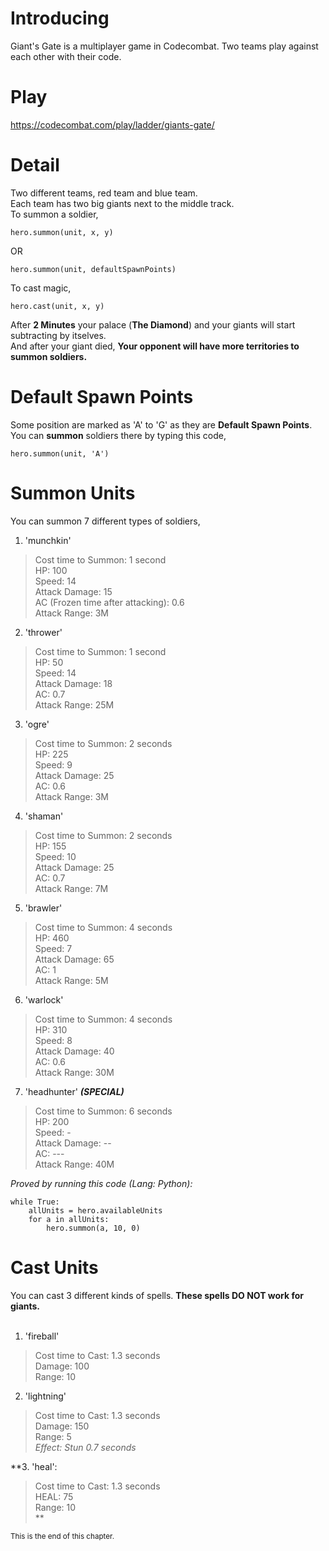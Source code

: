 # **Introducing**
Giant's Gate is a multiplayer game in Codecombat. Two teams play against each other with their code. <br />

# **Play**
https://codecombat.com/play/ladder/giants-gate/

# **Detail**
Two different teams, red team and blue team. <br />
Each team has two big giants next to the middle track. <br />
To summon a soldier, 
```
hero.summon(unit, x, y)
```
OR <br />
```
hero.summon(unit, defaultSpawnPoints)
```
To cast magic,
```
hero.cast(unit, x, y)
```
After **2 Minutes** your palace (**The Diamond**) and your giants will start subtracting by itselves. <br />
And after your giant died, **Your opponent will have more territories to summon soldiers.**

# **Default Spawn Points**
Some position are marked as 'A' to 'G' as they are **Default Spawn Points**. <br />
You can **summon** soldiers there by typing this code,
```
hero.summon(unit, 'A')
```
# **Summon Units**
You can summon 7 different types of soldiers, <br />
1. 'munchkin'
> Cost time to Summon: 1 second <br />
> HP: 100 <br />
> Speed: 14 <br />
> Attack Damage: 15 <br />
> AC (Frozen time after attacking): 0.6 <br />
> Attack Range: 3M

2. 'thrower'
> Cost time to Summon: 1 second <br />
> HP: 50 <br />
> Speed: 14 <br />
> Attack Damage: 18 <br />
> AC: 0.7 <br />
> Attack Range: 25M

3. 'ogre'
> Cost time to Summon: 2 seconds <br />
> HP: 225 <br />
> Speed: 9 <br />
> Attack Damage: 25 <br />
> AC: 0.6 <br />
> Attack Range: 3M

4. 'shaman'
> Cost time to Summon: 2 seconds <br />
> HP: 155 <br />
> Speed: 10 <br />
> Attack Damage: 25 <br />
> AC: 0.7 <br />
> Attack Range: 7M

5. 'brawler'
> Cost time to Summon: 4 seconds <br />
> HP: 460 <br />
> Speed: 7 <br />
> Attack Damage: 65 <br />
> AC: 1 <br />
> Attack Range: 5M

6. 'warlock'
> Cost time to Summon: 4 seconds <br />
> HP: 310 <br />
> Speed: 8 <br />
> Attack Damage: 40 <br />
> AC: 0.6 <br />
> Attack Range: 30M

7. 'headhunter'  ***(SPECIAL)***
> Cost time to Summon: 6 seconds <br />
> HP: 200 <br />
> Speed: - <br />
> Attack Damage: -- <br />
> AC: --- <br />
> Attack Range: 40M

*Proved by running this code (Lang: Python):* <br />

```
while True:
    allUnits = hero.availableUnits
    for a in allUnits:
        hero.summon(a, 10, 0)
```


# **Cast Units**
You can cast 3 different kinds of spells. **These spells DO NOT work for giants.** <br />
<br />
1. 'fireball'
> Cost time to Cast: 1.3 seconds <br />
> Damage: 100 <br />
> Range: 10 <br />

2. 'lightning'
> Cost time to Cast: 1.3 seconds <br />
> Damage: 150 <br />
> Range: 5 <br />
> *Effect: Stun 0.7 seconds*

**3. 'heal': <br />
> Cost time to Cast: 1.3 seconds <br />
> HEAL: 75 <br />
> Range: 10 <br />**

<sup>This is the end of this chapter.</sup>

